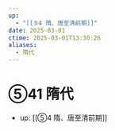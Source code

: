 ```yaml
---
up:
  - "[[⑤4 隋、唐至清前期]]"
date: 2025-03-01
ctime: 2025-03-01T13:30:26
aliases:
  - 隋代
---
```


# ⑤41 隋代

- up: [[⑤4 隋、唐至清前期]]
